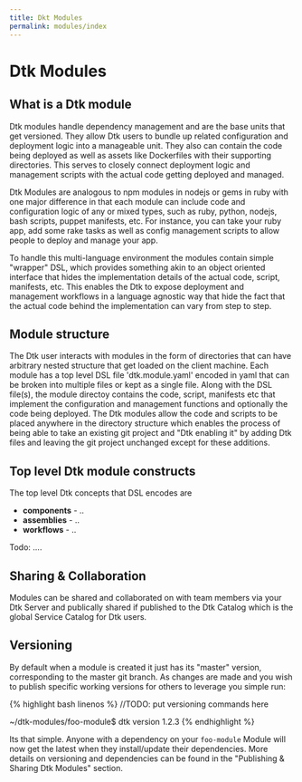 ```yaml
---
title: Dkt Modules
permalink: modules/index
---
```


# Dtk Modules

## What is a Dtk module

Dtk modules handle dependency management and are the base units that get versioned. They allow Dtk users to bundle up related configuration and deployment logic into a manageable unit. They also can contain the code being deployed as well as assets like Dockerfiles with their supporting directories. This serves to closely connect deployment logic and management scripts with the actual code getting deployed and managed.

Dtk Modules are analogous to npm modules in nodejs or gems in ruby with one major difference in that each module can include code and configuration logic of any or mixed types, such as ruby, python, nodejs, bash scripts, puppet manifests, etc.  For instance, you can take your ruby app, add some rake tasks as well as config management scripts to allow people to deploy and manage your app. 

To handle this multi-language environment the modules contain simple "wrapper" DSL, which provides something akin to an object oriented interface that hides the implementation details of the actual code, script, manifests, etc.  This enables the Dtk to expose deployment and management workflows in a language agnostic way that hide the fact that the actual code behind the implementation can vary from step to step.

## Module structure

The Dtk user interacts with modules in the form of directories that can have arbitrary nested structure that get loaded on the client machine. Each module has a top level DSL file 'dtk.module.yaml' encoded in yaml that can be broken into multiple files or kept as a single file. Along with the DSL file(s), the module directoy contains the code, script, manifests etc that implement the configuration and management functions and optionally the code being deployed. The Dtk modules allow the code and scripts to be placed anywhere in the directory structure which enables the process of being able to take an existing git project and "Dtk enabling it" by adding Dtk files and leaving the git project unchanged except for these additions.

## Top level Dtk module constructs
The top level Dtk concepts that DSL encodes are
* **components** - ..
* **assemblies** - ..
* **workflows** - ..   

Todo: ....

## Sharing & Collaboration

Modules can be shared and collaborated on with team members via your Dtk Server and publically shared if published to the Dtk Catalog which is the global Service Catalog for Dtk users.


## Versioning

By default when a module is created it just has its "master" version, corresponding to the master git branch.  As changes are made and you wish to publish specific working versions for others to leverage you simple run:

{% highlight bash linenos %}
//TODO: put versioning commands here

~/dtk-modules/foo-module$ dtk version 1.2.3
{% endhighlight %}

Its that simple.  Anyone with a dependency on your `foo-module` Module will now get the latest when they install/update their dependencies.  More details on versioning and dependencies can be found in the "Publishing & Sharing Dtk Modules" section.
